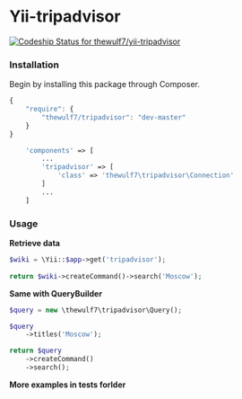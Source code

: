 # Yii-tripadvisor

[![Codeship Status for thewulf7/yii-tripadvisor](https://codeship.com/projects/5b96d6b0-dd45-0133-4b20-2682daabcfd0/status?branch=master)](https://codeship.com/projects/144335)

### Installation

Begin by installing this package through Composer.

```js
{
    "require": {
        "thewulf7/tripadvisor": "dev-master"
    }
}
```

```php
    'components' => [
        ...
        'tripadvisor' => [
            'class' => 'thewulf7\tripadvisor\Connection'
        ]
        ...
    ]
```

### Usage

**Retrieve data**

```php
$wiki = \Yii::$app->get('tripadvisor');
    
return $wiki->createCommand()->search('Moscow');
```

**Same with QueryBuilder**

```php
$query = new \thewulf7\tripadvisor\Query();

$query
    ->titles('Moscow');

return $query
    ->createCommand()
    ->search();
```

**More examples in tests forlder**